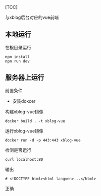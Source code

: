 [TOC]


与xblog后台对应的vue前端

## 本地运行

在根目录运行

```
npm install
npm run dev
```

## 服务器上运行

前置条件

- 安装dokcer

构建xblog-vue镜像

```
docker build . -t xblog-vue
```

运行xblog-vue镜像

```
docker run -d -p 443:443 xblog-vue
```

检测是否运行

```
curl localhost:80
```

输出

```
# <!DOCTYPE html><html lang=en>...</html>
```

正确

